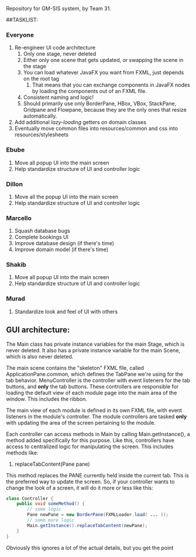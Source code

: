 Repository for GM-SIS system, by Team 31.

##TASKLIST:

### Everyone
1. Re-engineer UI code architecture
    1. Only one stage, never deleted
    2. Either only one scene that gets updated, or swapping the scene in the stage
    3. You can load whatever JavaFX you want from FXML, just depends on the root tag
        1. That means that you can exchange components in JavaFX nodes by loading the
        components out of an FXML file.
    4. Consistent naming and logic!
    5. Should primarily use only BorderPane, HBox, VBox, StackPane, Gridpane and Flowpane,
    because they are the only ones that resize automatically.
2. Add additional *lazy-loading* getters on domain classes
3. Eventually move common files into resources/common and css into
resources/stylesheets


### Ebube
1. Move all popup UI into the main screen
2. Help standardize structure of UI and controller logic

### Dillon
1. Move all the popup UI into the main screen
2. Help standardize structure of UI and controller logic

### Marcello
1. Squash database bugs
2. Complete bookings UI
3. Improve database design (if there's time)
4. Improve domain model (if there's time)

### Shakib
1. Move all popup UI into the main screen
2. Help standardize structure of UI and controller logic

### Murad
1. Standardize look and feel of UI with others


## GUI architecture:
The Main class has private instance variables for the main Stage, which
is never deleted. It also has a private instance variable for the main
Scene, which is also never deleted. 

The main scene contains the "skeleton" FXML file, called ApplicationPane.common,
which defines the TabPane we're using for the tab behavior. MenuController is
the controller with event listeners for the tab buttons, and **only** the tab
buttons. These controllers are responsible for loading the default view of each
module page into the main area of the window. This includes the ribbon.

The main view of each module is defined in its own FXML file, with event listeners
in the module's controller. The module controllers are tasked **only** with
updating the area of the screen pertaining to the module.

Each controller can access methods in Main by calling Main.getInstance(), a
method added specifically for this purpose. Like this, controllers have access
to centralized logic for manipulating the screen. This includes methods like:

1. replaceTabContent(Pane pane)

This method replaces the PANE currently held inside the current tab. This is
the preferred way to update the screen. So, if your controller wants to change
the look of a screen, it will do it more or less like this:

````java
class Controller {
    public void someMethod() {
        // some logic
        Pane newPane = new BorderPane(FXMLLoader.load( ... ));
        // some more logic
        Main.getInstance().replaceTabContent(newPane);
    }
}
````

Obviously this ignores a lot of the actual details, but you get the point
